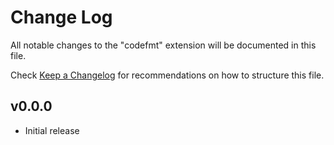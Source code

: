 # Change Log

All notable changes to the "codefmt" extension will be documented in this file.

Check [Keep a Changelog](http://keepachangelog.com/) for recommendations on how to structure this file.

## v0.0.0

- Initial release
